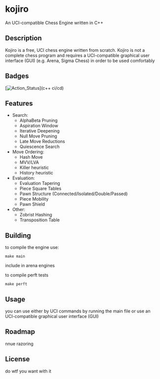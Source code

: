# kojiro

An UCI-compatible Chess Engine written in C++

## Description

Kojiro is a free, UCI chess engine written from scratch. Kojiro is not a complete chess program and requires a UCI-compatible graphical user interface (GUI) (e.g.  Arena, Sigma Chess) in order to be used comfortably

## Badges

[![Action_Status]()](c++ ci/cd)

## Features
- Search:
    - AlphaBeta Pruning
    - Aspiration Window
    - Iterative Deepening
    - Null Move Pruning
    - Late Move Reductions
    - Quiescence Search
- Move Ordering:
    - Hash Move
    - MVV/LVA
    - Killer heuristic
    - History heuristic
- Evaluation:
    - Evaluation Tapering
    - Piece Square Tables
    - Pawn Structure (Connected/Isolated/Double/Passed)
    - Piece Mobility
    - Pawn Shield
- Other:
    - Zobrist Hashing
    - Transposition Table

## Building 

to compile the engine use:
```
make main
```
include in arena engines

to compile perft tests
```
make perft
```

## Usage

you can use either by UCI commands by running the main file or use an UCI-compatible graphical user interface (GUI)

## Roadmap
nnue
razoring

## License
do wtf you want with it